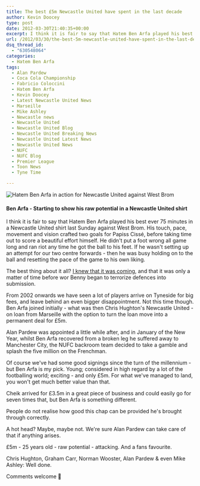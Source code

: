 ```yaml
---
title: The best £5m Newcastle United have spent in the last decade
author: Kevin Doocey
type: post
date: 2012-03-30T21:40:35+00:00
excerpt: I think it is fair to say that Hatem Ben Arfa played his best ever 90 minutes in a Newcastle United shirt last Sunday against West Brom. His touch, pace, movement and vision crafted two..
url: /2012/03/30/the-best-5m-newcastle-united-have-spent-in-the-last-decade/
dsq_thread_id:
  - "630548064"
categories:
  - Hatem Ben Arfa
tags:
  - Alan Pardew
  - Coca Cola Championship
  - Fabricio Coloccini
  - Hatem Ben Arfa
  - Kevin Doocey
  - Latest Newcastle United News
  - Marseille
  - Mike Ashley
  - Newcastle news
  - Newcastle United
  - Newcastle United Blog
  - Newcastle United Breaking News
  - Newcastle United Latest News
  - Newcastle United News
  - NUFC
  - NUFC Blog
  - Premier League
  - Toon News
  - Tyne Time

---
```

![Hatem Ben Arfa in action for Newcastle United against West Brom](http://www.tynetime.com/wp-content/uploads/2012/03/Hatem-Ben-Arfa-West-Brom.jpg "hatem ben arfa")

#### Ben Arfa - Starting to show his raw potential in a Newcastle United shirt

I think it is fair to say that Hatem Ben Arfa played his best ever 75 minutes in a Newcastle United shirt last Sunday against West Brom. His touch, pace, movement and vision crafted two goals for Papiss Cissé, before taking time out to score a beautiful effort himself. He didn't put a foot wrong all game long and ran riot any time he got the ball to his feet. If he wasn't setting up an attempt  for our two centre forwards - then he was busy holding on to the ball and resetting the pace of the game to his own liking.

The best thing about it all? [I knew that it was coming][1], and that it was only a matter of time before wor Benny began to terrorize defences into submission.

From 2002 onwards we have seen a lot of players arrive on Tyneside for big fees, and leave behind an even bigger disappointment. Not this time though. Ben Arfa joined initially - what was then Chris Hughton's Newcastle United - on loan from Marseille with the option to turn the loan move into a permanent deal for £5m.

Alan Pardew was appointed a little while after, and in January of the New Year, whilst Ben Arfa recovered from a broken leg he suffered away to Manchester City, the NUFC backroom team decided to take a gamble and splash the five million on the Frenchman.

Of course we've had some good signings since the turn of the millennium - but Ben Arfa is my pick. Young; considered in high regard by a lot of the footballing world; exciting - and only £5m. For what we've managed to land, you won't get much better value than that.

Cheik arrived for £3.5m in a great piece of business and could easily go for seven times that, but Ben Arfa is something different.

People do not realise how good this chap can be provided he's brought through correctly.

A hot head? Maybe, maybe not. We're sure Alan Pardew can take care of that if anything arises.

£5m - 25 years old - raw potential - attacking. And a fans favourite.

Chris Hughton, Graham Carr, Norman Wooster, Alan Pardew & even Mike Ashley: Well done.

Comments welcome 🙂

 [1]: http://www.tynetime.com/2012/03/06/hatem-ben-arfa-has-the-potential-to-rip-apart-the-premier-league/ "hatem ben arfa "
